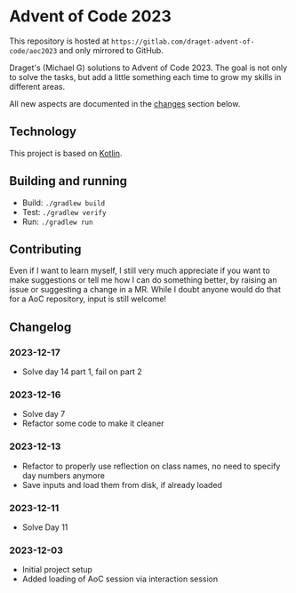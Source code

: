 # Advent of Code 2023

This repository is hosted at `https://gitlab.com/draget-advent-of-code/aoc2023` and only mirrored to GitHub.

Draget's (Michael G) solutions to Advent of Code 2023. The goal is not only to solve the tasks, but add a little something each time to grow my skills in different areas.

All new aspects are documented in the [changes](#changelog) section below.

## Technology

This project is based on [Kotlin](https://kotlinlang.org/).

## Building and running

* Build: `./gradlew build`
* Test: `./gradlew verify`
* Run: `./gradlew run`

## Contributing

Even if I want to learn myself, I still very much appreciate if you want to make suggestions or tell me how I can do something better, by raising an issue or suggesting a change in a MR. While I doubt anyone would do that for a AoC repository, input is still welcome!

## Changelog

### 2023-12-17

* Solve day 14 part 1, fail on part 2

### 2023-12-16

* Solve day 7
* Refactor some code to make it cleaner

### 2023-12-13

* Refactor to properly use reflection on class names, no need to specify day numbers anymore
* Save inputs and load them from disk, if already loaded

### 2023-12-11

* Solve Day 11

### 2023-12-03

* Initial project setup
* Added loading of AoC session via interaction session
